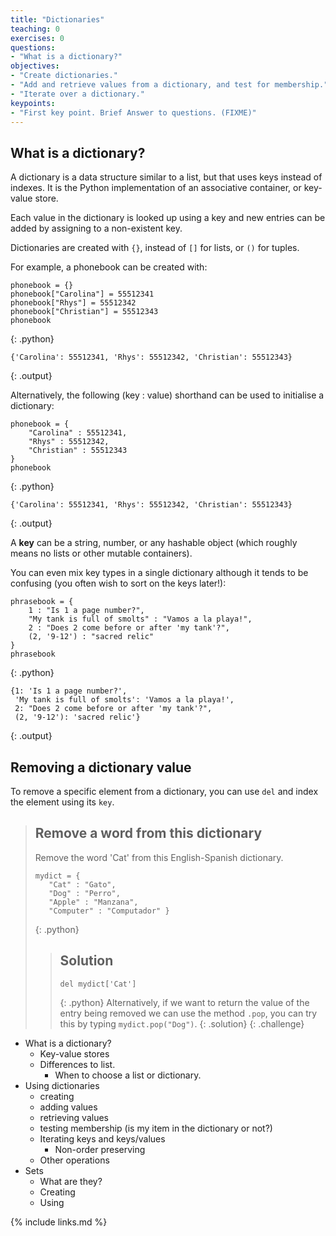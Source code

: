 ```yaml
---
title: "Dictionaries"
teaching: 0
exercises: 0
questions:
- "What is a dictionary?"
objectives:
- "Create dictionaries."
- "Add and retrieve values from a dictionary, and test for membership."
- "Iterate over a dictionary."
keypoints:
- "First key point. Brief Answer to questions. (FIXME)"
---
```

## What is a dictionary?

A dictionary is a data structure similar to a list, but that uses keys instead of indexes. It is the Python implementation of an associative container, or key-value store.

Each value in the dictionary is looked up using a key and new entries can be added by assigning to a non-existent key.

Dictionaries are created with `{}`, instead of `[]` for lists, or `()` for tuples.

For example, a phonebook can be created with:

~~~
phonebook = {}
phonebook["Carolina"] = 55512341
phonebook["Rhys"] = 55512342
phonebook["Christian"] = 55512343
phonebook
~~~
{: .python}
~~~
{'Carolina': 55512341, 'Rhys': 55512342, 'Christian': 55512343}
~~~
{: .output}

Alternatively, the following (key : value) shorthand can be used to initialise a dictionary:

~~~
phonebook = {
    "Carolina" : 55512341,
    "Rhys" : 55512342,
    "Christian" : 55512343
}
phonebook
~~~
{: .python}
~~~
{'Carolina': 55512341, 'Rhys': 55512342, 'Christian': 55512343}
~~~
{: .output}

A **key** can be a string, number, or any hashable object (which roughly means no lists or other mutable containers).

You can even mix key types in a single dictionary although it tends to be confusing (you often wish to sort on the keys later!):

~~~
phrasebook = {
    1 : "Is 1 a page number?",
    "My tank is full of smolts" : "Vamos a la playa!",
    2 : "Does 2 come before or after 'my tank'?",
    (2, '9-12') : "sacred relic"
}
phrasebook
~~~
{: .python}
~~~
{1: 'Is 1 a page number?',
 'My tank is full of smolts': 'Vamos a la playa!',
 2: "Does 2 come before or after 'my tank'?",
 (2, '9-12'): 'sacred relic'}
~~~
{: .output}

## Removing a dictionary value

To remove a specific element from a dictionary, you can use `del` and index the element using its `key`.

> ## Remove a word from this dictionary
>
> Remove the word 'Cat' from this English-Spanish dictionary.
> ~~~
> mydict = {
>    "Cat" : "Gato",
>    "Dog" : "Perro",
>    "Apple" : "Manzana",
>    "Computer" : "Computador" }
> ~~~
> {: .python}
>
> > ## Solution
> > ~~~
> > del mydict['Cat']
> > ~~~
> > {: .python}
> > Alternatively, if we want to return the value of the entry being removed we can use the method `.pop`, you can try this by 
> > typing `mydict.pop("Dog")`. 
> {: .solution}
{: .challenge}



* What is a dictionary?
    * Key-value stores
    * Differences to list.
      * When to choose a list or dictionary.
* Using dictionaries
  * creating
  * adding values
  * retrieving values
  * testing membership (is my item in the dictionary or not?)
  * Iterating keys and keys/values
    * Non-order preserving
  * Other operations
* Sets
  * What are they?
  * Creating
  * Using

{% include links.md %}

